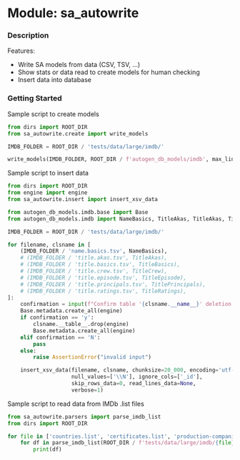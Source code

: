# Module: sa_autowrite

### Description

Features:
- Write SA models from data (CSV, TSV, ...)
- Show stats or data read to create models for human checking
- Insert data into database

### Getting Started

Sample script to create models

```python
from dirs import ROOT_DIR
from sa_autowrite.create import write_models

IMDB_FOLDER = ROOT_DIR / 'tests/data/large/imdb/'

write_models(IMDB_FOLDER, ROOT_DIR / f'autogen_db_models/imdb', max_lines=10000)
```

Sample script to insert data
```python
from dirs import ROOT_DIR
from engine import engine
from sa_autowrite.insert import insert_xsv_data

from autogen_db_models.imdb.base import Base
from autogen_db_models.imdb import NameBasics, TitleAkas, TitleAkas, TitleBasics, TitleBasics, TitleCrew, TitleEpisode, TitlePrincipals, TitleRatings

IMDB_FOLDER = ROOT_DIR / 'tests/data/large/imdb/'

for filename, clsname in [
    (IMDB_FOLDER / 'name.basics.tsv', NameBasics),
    # (IMDB_FOLDER / 'title.akas.tsv', TitleAkas),
    # (IMDB_FOLDER / 'title.basics.tsv', TitleBasics),
    # (IMDB_FOLDER / 'title.crew.tsv', TitleCrew),
    # (IMDB_FOLDER / 'title.episode.tsv', TitleEpisode),
    # (IMDB_FOLDER / 'title.principals.tsv', TitlePrincipals),
    # (IMDB_FOLDER / 'title.ratings.tsv', TitleRatings),
]:
    confirmation = input(f"Confirm table '{clsname.__name__}' deletion (y/N): ")
    Base.metadata.create_all(engine)
    if confirmation == 'y':
        clsname.__table__.drop(engine)
        Base.metadata.create_all(engine)
    elif confirmation == 'N':
        pass
    else:
        raise AssertionError("invalid input")

    insert_xsv_data(filename, clsname, chunksize=20_000, encoding='utf-8',
                    null_values=['\\N'], ignore_cols=['_id'],
                    skip_rows_data=0, read_lines_data=None,
                    verbose=1)
```

Sample script to read data from IMDb .list files
```python
from sa_autowrite.parsers import parse_imdb_list
from dirs import ROOT_DIR

for file in ['countries.list', 'certificates.list', 'production-companies.list']:
    for df in parse_imdb_list(ROOT_DIR / f'tests/data/large/imdb/{file}', encoding='windows-1252', chunksize=10000):
        print(df)
```
